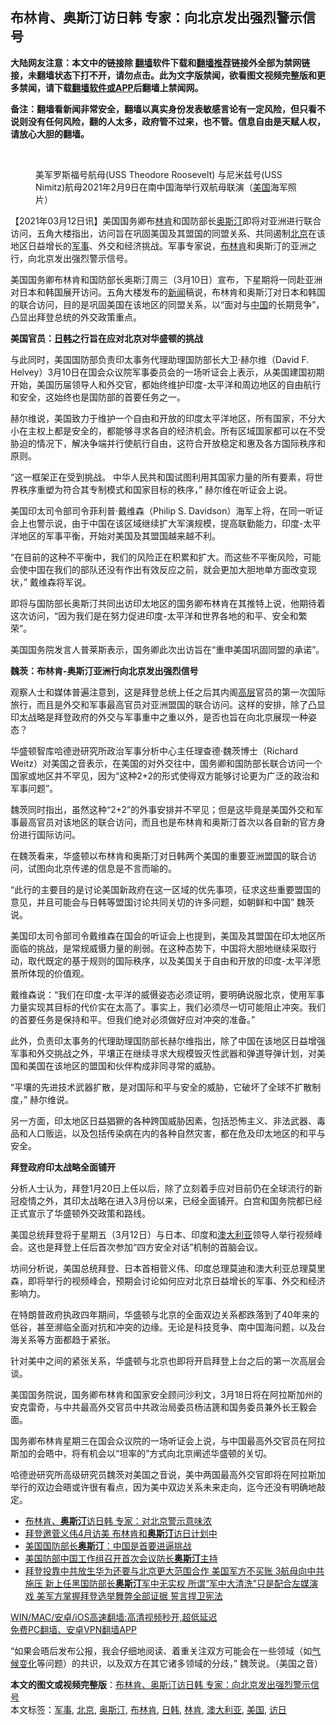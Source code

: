  <h2>布林肯、奥斯汀访日韩 专家：向北京发出强烈警示信号</h2> <p class="notice"><b>大陆网友注意：本文中的链接除 <a href="https://github.com/bannedbook/fanqiang" >翻墙</a>软件下载和<a href="https://github.com/killgcd/justmysocks/blob/master/README.md">翻墙推荐</a>链接外全部为禁网链接，未翻墙状态下打不开，请勿点击。此为文字版禁闻，欲看图文视频完整版和更多禁闻，请下载<a href="https://github.com/bannedbook/fanqiang">翻墙软件或APP</a>后翻墙上禁闻网。</p><p>备注：翻墙看新闻非常安全，翻墙以真实身份发表敏感言论有一定风险，但只看不说则没有任何风险，翻的人太多，政府管不过来，也不管。信息自由是天赋人权，请放心大胆的翻墙。</b></p>  <div class="entry"> <br /> <figure><a href="https://i1.wp.com/upload-images-bucket-v64rleca837do.s3.eu-west-1.amazonaws.com/wp-content/uploads/2021/03/12160103/Screen-Shot-2021-03-12-at-11.00.16.png?fit=1676%2C950&#038;ssl=1" data-caption="美军罗斯福号航母(USS Theodore Roosevelt) 与尼米兹号(USS Nimitz)航母2021年2月9日在南中国海举行双航母联演（美国海军照片）"></a><figcaption class="wp-caption-text">美军罗斯福号航母(USS Theodore Roosevelt) 与尼米兹号(USS Nimitz)航母2021年2月9日在南中国海举行双航母联演（<a href="https://www.bannedbook.org/bnews/tag/%e7%be%8e%e5%9b%bd/" class="st_tag internal_tag" rel="tag" title="标签 美国 下的日志">美国</a>海军照片）</figcaption></figure> <p>【2021年03月12日讯】美国国务卿布<a href="https://www.bannedbook.org/bnews/tag/%e6%9e%97%e8%82%af/" class="st_tag internal_tag" rel="tag" title="标签 林肯 下的日志">林肯</a>和国防部长<a href="https://www.bannedbook.org/bnews/tag/%e5%a5%a5%e6%96%af%e6%b1%80/" class="st_tag internal_tag" rel="tag" title="标签 奥斯汀 下的日志">奥斯汀</a>即将对亚洲进行联合访问，五角大楼指出，访问旨在巩固美国及其盟国的同盟关系、共同遏制<a href="https://www.bannedbook.org/bnews/tag/%e5%8c%97%e4%ba%ac/" class="st_tag internal_tag" rel="tag" title="标签 北京 下的日志">北京</a>在该地区日益增长的<a href="https://www.bannedbook.org/bnews/tag/%E5%86%9B%E4%BA%8B/" class="st_tag internal_tag" rel="tag" title="标签 军事 下的日志">军事</a>、外交和经济挑战。军事专家说，<a href="https://www.bannedbook.org/bnews/tag/%e5%b8%83%e6%9e%97%e8%82%af/" class="st_tag internal_tag" rel="tag" title="标签 布林肯 下的日志">布林肯</a>和奥斯汀的亚洲之行，向北京发出强烈警示信号。</p> <p>美国国务卿布林肯和国防部长奥斯汀周三（3月10日）宣布，下星期将一同赴亚洲对日本和韩国展开访问。五角大楼发布的<span class='wp_keywordlink_affiliate'><a href="https://www.bannedbook.org/" title="新闻">新闻</a></span>稿说，布林肯和奥斯汀对日本和韩国的联合访问，目的是巩固美国在该地区的同盟关系，以“面对与<span class='wp_keywordlink_affiliate'><a href="https://www.bannedbook.org/" title="中国" target="_blank">中国</a></span>的长期竞争”，凸显出拜登总统的外交政策重点。</p> <p><strong>美国官员：<a href="https://www.bannedbook.org/bnews/tag/%E6%97%A5%E9%9F%A9/" class="st_tag internal_tag" rel="tag" title="标签 日韩 下的日志">日韩</a>之行旨在应对北京对华盛顿的挑战</strong></p> <p>与此同时，美国国防部负责印太事务代理助理国防部长大卫·赫尔维（David F. Helvey）3月10日在国会众议院军事委员会的一场听证会上表示，从美国建国初期开始，美国历届领导人和外交官，都始终维护印度-太平洋和周边地区的自由航行和安全，这始终也是国防部的首要任务之一。</p> <p>赫尔维说，美国致力于维护一个自由和开放的印度太平洋地区，所有国家，不分大小在主权上都是安全的，都能够寻求各自的经济机会。所有区域国家都可以在不受胁迫的情况下，解决争端并行使航行自由，这符合开放稳定和惠及各方国际秩序和原则。</p> <p>“这一框架正在受到挑战。 中华人民共和国试图利用其国家力量的所有要素，将世界秩序重塑为符合其专制模式和国家目标的秩序，” 赫尔维在听证会上说。</p> <p>美国印太司令部司令菲利普·戴维森（Philip S. Davidson）海军上将，在同一听证会上也警示说，由于中国在该区域继续扩大军演规模，提高联勤能力，印度-太平洋地区的军事平衡，开始对美国及其盟国越来越不利。</p> <p>“在目前的这种不平衡中，我们的风险正在积累和扩大。而这些不平衡风险，可能会使中国在我们的部队还没有作出有效反应之前，就会更加大胆地单方面改变现状，” 戴维森将军说。</p>  <p>即将与国防部长奥斯汀共同出访印太地区的国务卿布林肯在其推特上说，他期待着这次访问，“因为我们是在努力促进印度-太平洋和世界各地的和平、安全和繁荣”。</p> <p>美国国务院发言人普莱斯表示，国务卿此次出访旨在“重申美国巩固同盟的承诺”。</p> <p><strong>魏茨：布林肯-奥斯汀亚洲行向北京发出强烈信号</strong></p> <p>观察人士和媒体普遍注意到，这是拜登总统上任之后其内阁<span class='wp_keywordlink_affiliate'><a href="https://www.bannedbook.org/bnews/ccpdope/" title="中共高层内幕" target="_blank">高层</a></span>官员的第一次国际旅行，而且是外交和军事最高官员对亚洲盟国的联合访问。这样的安排，除了凸显印太战略是拜登政府的外交与军事重中之重以外，是否也旨在向北京展现一种姿态？</p> <p>华盛顿智库哈德逊研究所政治军事分析中心主任理查德·魏茨博士（Richard Weitz）对美国之音表示，在美国的对外交往中，国务卿和国防部长联合访问一个国家或地区并不罕见，因为“这种2+2的形式使得双方能够讨论更为广泛的政治和军事问题”。</p> <p>魏茨同时指出，虽然这种“2+2”的外事安排并不罕见；但是这毕竟是美国外交和军事最高官员对该地区的联合访问，而且也是布林肯和奥斯汀首次以各自新的官方身份进行国际访问。</p> <p>在魏茨看来，华盛顿以布林肯和奥斯汀对日韩两个美国的重要亚洲盟国的联合访问，试图向北京传递的信息是不言而喻的。</p> <p>“此行的主要目的是讨论美国新政府在这一区域的优先事项，征求这些重要盟国的意见，并且可能会与日韩等盟国讨论共同关切的许多问题，如朝鲜和中国” 魏茨说。</p>  <p>美国印太司令部司令戴维森在国会的听证会上也提到，美国及其盟国在印太地区所面临的挑战，是常规威慑力量的削弱。在这种态势下，中国将大胆地继续采取行动，取代既定的基于规则的国际秩序，以及美国关于自由和开放的印度-太平洋愿景所体现的价值观。</p> <p>戴维森说：“我们在印度-太平洋的威慑姿态必须证明，要明确说服北京，使用军事力量实现其目标的代价实在太高了。事实上，我们必须尽一切可能阻止冲突。我们的首要任务是保持和平。但我们绝对必须做好应对冲突的准备。”</p> <p>此外，负责印太事务的代理助理国防部长赫尔维指出，除了中国在该地区日益增强军事和外交挑战之外，平壤正在继续寻求大规模毁灭性武器和弹道导弹计划，对美国和美国在该地区的盟国和伙伴构成非同寻常的威胁。</p> <p>“平壤的先进技术武器扩散，是对国际和平与安全的威胁，它破坏了全球不扩散制度，” 赫尔维说。</p> <p>另一方面，印太地区日益猖獗的各种跨国威胁因素，包括恐怖主义、非法武器、毒品和人口贩运，以及包括传染病在内的各种自然灾害，都在危及印太地区的和平与安全。</p> <p><strong>拜登政府印太战略全面铺开</strong></p> <p>分析人士认为，拜登1月20日上任以后，除了立刻着手应对目前仍在全球流行的新冠疫情之外，其印太战略在进入3月份以来，已经全面铺开。白宫和国务院都已经正式宣示了华盛顿外交政策和路线。</p> <p>美国总统拜登将于星期五（3月12日）与日本、印度和<a href="https://www.bannedbook.org/bnews/tag/%e6%be%b3%e5%a4%a7%e5%88%a9%e4%ba%9a/" class="st_tag internal_tag" rel="tag" title="标签 澳大利亚 下的日志">澳大利亚</a>领导人举行视频峰会。这也是拜登上任后首次参加“四方安全对话”机制的首脑会议。</p>  <p>坊间分析说，美国总统拜登、日本首相菅义伟、印度总理莫迪和澳大利亚总理莫里森，即将举行的视频峰会，预期会讨论如何应对北京日益增长的军事、外交和经济影响力。</p> <p>在特朗普政府执政四年期间，华盛顿与北京的全面双边关系都跌落到了40年来的低谷，甚至濒临全面对抗和冲突的边缘。无论是科技竞争、南中国海问题，以及台海关系等方面都趋于紧张。</p> <p>针对美中之间的紧张关系，华盛顿与北京也即将开启拜登上台之后的第一次高层会谈。</p> <p>美国国务院说，国务卿布林肯和国家安全顾问沙利文，3月18日将在阿拉斯加州的安克雷奇，与中共最高外交官员中共政治局委员杨洁篪和国务委员兼外长王毅会面。</p> <p>国务卿布林肯星期三在国会众议院的一场听证会上说，与中国最高外交官员在阿拉斯加的会晤中，将有机会以“坦率的”方式向北京阐述华盛顿的关切。</p> <p>哈德逊研究所高级研究员魏茨对美国之音说，美中两国最高外交官即将在阿拉斯加举行的双边会晤或许很有看点，因为美中双边关系未来走向，迄今还没有明确地敲定。</p> <ul class='op-related-articles' title='相关阅读'> <li><a href='https://www.bannedbook.org/bnews/headline/20210312/1503116.html' target='_blank'>布林肯、<b>奥斯汀</b>访日韩 专家：对北京警示意味浓</a></li> <li><a href='https://www.bannedbook.org/bnews/comments/20210308/1500603.html' target='_blank'>拜登邀菅义伟4月访美 布林肯和<b>奥斯汀</b>访日计划中</a></li> <li><a href='https://www.bannedbook.org/bnews/headline/20210305/1499097.html' target='_blank'>美国国防部长<b>奥斯汀</b>：中国是首要进逼挑战</a></li> <li><a href='https://www.bannedbook.org/bnews/baitai/20210302/1496865.html' target='_blank'>美国防部中国工作组召开首次会议防长<b>奥斯汀</b>主持</a></li> <li><a href='https://www.bannedbook.org/bnews/bannedvideo/20210206/1482352.html' target='_blank'>拜登投靠中共放生华为还要与北京更大范围合作  美国军方不买账 3航母向中共施压  新上任黑国防部长<b>奥斯汀</b>军中无实权  所谓“军中大清洗”只是配合左媒演戏 美军方掌握拜登选举舞弊全部证据 誓言捍卫宪法</a></li> </ul> <p class="texttj"> <a href="https://github.com/bannedbook/fanqiang/wiki/V2ray%E6%9C%BA%E5%9C%BA" target="_blank">WIN/MAC/安卓/iOS高速翻墙:高清视频秒开,超低延迟</a><br/> <a href="https://github.com/bannedbook/fanqiang/wiki/%E7%A6%81%E9%97%BB%E7%BD%91%E5%AE%89%E5%8D%93%E7%BF%BB%E5%A2%99%E6%96%B0%E9%97%BBAPP" target="_blank">免费PC翻墙、安卓VPN翻墙APP</a></p><p>“如果会晤后发布公报，我会仔细地阅读、着重关注双方可能会在一些领域（如<span class='wp_keywordlink'><a href="https://www.bannedbook.org/bnews/ssgc/20180904/993719.html" title="《魔鬼在统治着我们的世界(23)：环保主义(上)》" target="_blank">气候变化</a></span>等问题）的共识，以及双方在其它诸多领域的分歧，” 魏茨说。（美国之音）</p> <a name='sharetosocial'></a>       <div><b>本文的图文或视频完整版</b>：<a href='https://www.bannedbook.org/bnews/comments/20210313/1503824.html'>布林肯、奥斯汀访日韩 专家：向北京发出强烈警示信号</a></div>  </div><!--END ENTRY--> <div class="postfooter"> <div>本文标签：<a href="https://www.bannedbook.org/bnews/tag/%E5%86%9B%E4%BA%8B/" rel="tag">军事</a>, <a href="https://www.bannedbook.org/bnews/tag/%e5%8c%97%e4%ba%ac/" rel="tag">北京</a>, <a href="https://www.bannedbook.org/bnews/tag/%e5%a5%a5%e6%96%af%e6%b1%80/" rel="tag">奥斯汀</a>, <a href="https://www.bannedbook.org/bnews/tag/%e5%b8%83%e6%9e%97%e8%82%af/" rel="tag">布林肯</a>, <a href="https://www.bannedbook.org/bnews/tag/%E6%97%A5%E9%9F%A9/" rel="tag">日韩</a>, <a href="https://www.bannedbook.org/bnews/tag/%e6%9e%97%e8%82%af/" rel="tag">林肯</a>, <a href="https://www.bannedbook.org/bnews/tag/%e6%be%b3%e5%a4%a7%e5%88%a9%e4%ba%9a/" rel="tag">澳大利亚</a>, <a href="https://www.bannedbook.org/bnews/tag/%e7%be%8e%e5%9b%bd/" rel="tag">美国</a>, <a href="https://www.bannedbook.org/bnews/tag/%E8%AE%BF%E6%97%A5/" rel="tag">访日</a></div>  </div><!--END POSTFOOTER--> 